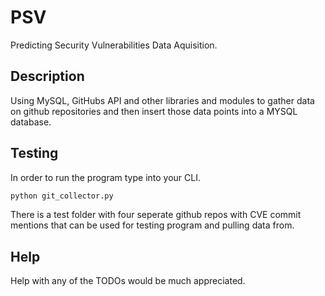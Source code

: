 
# PSV

Predicting Security Vulnerabilities Data Aquisition.

## Description

Using MySQL, GitHubs API and other libraries and modules to gather data on github repositories and 
then insert those data points into a MYSQL database.

## Testing

In order to run the program type into your CLI.

```bash
python git_collector.py
```

There is a test folder with four seperate github repos with CVE commit mentions that can be used for testing program and pulling data from.

## Help

Help with any of the TODOs would be much appreciated.
